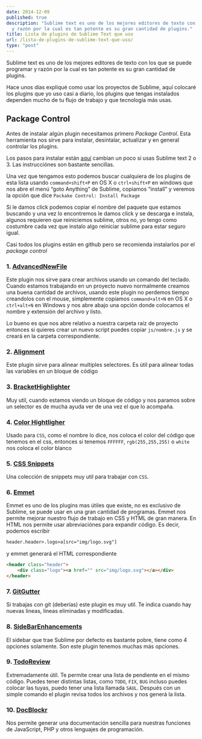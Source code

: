 ```yaml
---
date: 2014-12-09
published: true
description: "Sublime text es uno de los mejores editores de texto con los que se puede programar
  y razón por la cual es tan potente es su gran cantidad de plugins."
title: Lista de plugins de Sublime Text que uso
url: /lista-de-plugins-de-sublime-text-que-uso/
type: "post"
---
```


Sublime text es uno de los mejores editores de texto con los que se puede programar y razón por la cual es tan potente es su gran cantidad de plugins.

Hace unos días expliqué como usar los proyectos de Sublime, aquí colocaré los plugins que yo uso casi a diario, los plugins que tengas instalados dependen mucho de tu flujo de trabajo y que tecnología más usas.  

## Package Control

Antes de instalar algún plugin necesitamos primero *Package Control*. Esta herramienta nos sirve para instalar, desintalar, actualizar y en general controlar los plugins.

Los pasos para instalar están [aquí][1] cambian un poco si usas Sublime text 2 o 3. Las instrucciónes son bastante sencillas.

Una vez que tengamos esto podemos buscar cualquiera de los plugins de esta lista usando `command+shift+P` en OS X o `ctrl+shift+P` en windows que nos abre el menú &#8220;goto Anything&#8221; de Sublime, copiamos &#8220;install&#8221; y veremos la opción que dice `Packake Control: Install Package`

Si le damos click podemos copiar el nombre del paquete que estamos buscando y una vez lo encontremos le damos click y se descarga e instala, algunos requieren que reiniciemos sublime, otros no, yo tengo como costumbre cada vez que instalo algo reiniciar sublime para estar seguro igual.

Casi todos los plugins están en github pero se recomienda instalarlos por el *package control*

### 1. [AdvancedNewFile][2]

Este plugin nos sirve para crear archivos usando un comando del teclado. Cuando estamos trabajando en un proyecto nuevo normalmente creamos una buena cantidad de archivos, usando este plugin no perdemos tiempo creandolos con el mouse, simplemente copiamos `command+alt+N` en OS X o `ctrl+alt+N` en Windows y nos abre abajo una opción donde colocamos el nombre y extensión del archivo y listo.

Lo bueno es que nos abre relativo a nuestra carpeta raíz de proyecto entonces si quieres crear un nuevo script puedes copiar `js/nombre.js` y se creará en la carpeta correspondiente.

### 2. [Alignment][3]

Este plugin sirve para alinear multiples selectores. Es útil para alinear todas las variables en un bloque de código

### 3. [BracketHighlighter][4]

Muy util, cuando estamos viendo un bloque de código y nos paramos sobre un selector es de mucha ayuda ver de una vez el que lo acompaña.

### 4. [Color Hightligher][5]

Usado para `CSS`, como el nombre lo dice, nos coloca el color del código que tenemos en el css, entonces si tenemos `FFFFFF`, `rgb(255,255,255)` o `white` nos coloca el color blanco

### 5. [CSS Snippets][6]

Una colección de snippets muy util para trabajar con `CSS`.

### 6. [Emmet][7]

Emmet es uno de los plugins mas útiles que existe, no es exclusivo de Sublime, se puede usar en una gran cantidad de programas. Emmet nos permite mejorar nuestro flujo de trabajo en CSS y HTML de gran manera. En HTML nos permite usar abreviaciónes para expandir código. Es decir, podemos escribir
```html
header.header>.logo>a[src="img/logo.svg"]
```

y emmet generará el HTML correspondiente

```html
<header class="header">
    <div class="logo"><a href="" src="img/logo.svg"></a></div>
</header>
```

### 7. [GitGutter][8]

Si trabajas con git (deberías) este plugin es muy util. Te indica cuando hay nuevas lineas, lineas eliminadas y modificadas.

### 8. [SideBarEnhancements][9]

El sidebar que trae Sublime por defecto es bastante pobre, tiene como 4 opciones solamente. Son este plugin tenemos muchas más opciones.

### 9. [TodoReview][10]

Extremadamente útil. Te permite crear una lista de pendiente en el mismo código. Puedes tener distintas listas, como `TODO`, `FIX`, `BUG` incluso puedes colocar las tuyas, puedo tener una lista llamada `SAUL`. Después con un simple comando el plugin revisa todos los archivos y nos generá la lista.

### 10. [DocBlockr][11]

Nos permite generar una documentación sencilla para nuestras funciones de JavaScript, PHP y otros lenguajes de programación.

 [1]: https://sublime.wbond.net/installation
 [2]: https://github.com/skuroda/Sublime-AdvancedNewFile
 [3]: http://wbond.net/sublime_packages/alignment
 [4]: https://github.com/facelessuser/BracketHighlighter
 [5]: https://github.com/Monnoroch/ColorHighlighter
 [6]: https://github.com/joshnh/CSS-Snippets
 [7]: http://emmet.io/
 [8]: https://github.com/jisaacks/GitGutter
 [9]: https://github.com/titoBouzout/SideBarEnhancements
 [10]: https://sublime.wbond.net/packages/TodoReview
 [11]: https://github.com/spadgos/sublime-jsdocs